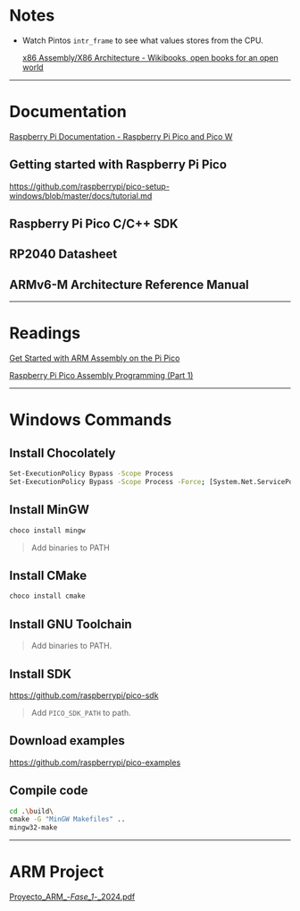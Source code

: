 # Notes

- Watch Pintos `intr_frame` to see what values stores from the CPU.
    
    [x86 Assembly/X86 Architecture - Wikibooks, open books for an open world](https://en.wikibooks.org/wiki/X86_Assembly/X86_Architecture)
    

---

# Documentation

[Raspberry Pi Documentation - Raspberry Pi Pico and Pico W](https://www.raspberrypi.com/documentation/microcontrollers/raspberry-pi-pico.html)

## Getting started with Raspberry Pi Pico

[](https://datasheets.raspberrypi.com/pico/getting-started-with-pico.pdf)

https://github.com/raspberrypi/pico-setup-windows/blob/master/docs/tutorial.md

## Raspberry Pi Pico C/C++ SDK

[](https://datasheets.raspberrypi.com/pico/raspberry-pi-pico-python-sdk.pdf)

## RP2040 Datasheet

[](https://datasheets.raspberrypi.com/rp2040/rp2040-datasheet.pdf)

## ARMv6-M Architecture Reference Manual

[](https://documentation-service.arm.com/static/5f8ff05ef86e16515cdbf826)

---

# Readings

[Get Started with ARM Assembly on the Pi Pico](https://blog.smittytone.net/2022/06/19/get-started-with-arm-assembly-on-the-pi-pico/)

[Raspberry Pi Pico Assembly Programming (Part 1)](https://codalogic.com/blog/2023/01/07/Pico-Assembly-Programming)

---

# Windows Commands

## Install Chocolately

```bash
Set-ExecutionPolicy Bypass -Scope Process
Set-ExecutionPolicy Bypass -Scope Process -Force; [System.Net.ServicePointManager]::SecurityProtocol = [System.Net.ServicePointManager]::SecurityProtocol -bor 3072; iex ((New-Object System.Net.WebClient).DownloadString('https://community.chocolatey.org/install.ps1'))
```

## Install MinGW

```bash
choco install mingw
```

> Add binaries to PATH
> 

## Install CMake

```bash
choco install cmake
```

## Install GNU Toolchain

[](https://developer.arm.com/-/media/Files/downloads/gnu/13.2.rel1/binrel/arm-gnu-toolchain-13.2.rel1-mingw-w64-i686-arm-none-eabi.exe?rev=07af46c1f7574a77969b0f764a1255f0&hash=CD4EEFA52E00B98CAC037B4936A76E56830E5248)

> Add binaries to PATH.
> 

## Install SDK

https://github.com/raspberrypi/pico-sdk

> Add `PICO_SDK_PATH` to path.
> 

## Download examples

https://github.com/raspberrypi/pico-examples

## Compile code

```bash
cd .\build\
cmake -G "MinGW Makefiles" ..
mingw32-make
```

---

# ARM Project

[Proyecto_ARM_-_Fase_1_-_2024.pdf](https://prod-files-secure.s3.us-west-2.amazonaws.com/0419e5ae-6102-40cf-bcb9-88b6c7d4137d/f129e988-4ad5-4c42-a99e-f4fe66c2499b/Proyecto_ARM_-_Fase_1_-_2024.pdf)
